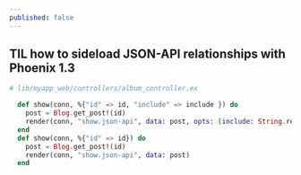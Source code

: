 ```yaml
---
published: false
---
```

## TIL how to sideload JSON-API relationships with Phoenix 1.3

```elixir
# lib/myapp_web/controllers/album_controller.ex

  def show(conn, %{"id" => id, "include" => include }) do
    post = Blog.get_post!(id)
    render(conn, "show.json-api", data: post, opts: [include: String.replace(include, " ", "")])
  end
  def show(conn, %{"id" => id}) do
    post = Blog.get_post!(id)
    render(conn, "show.json-api", data: post)
  end
```
